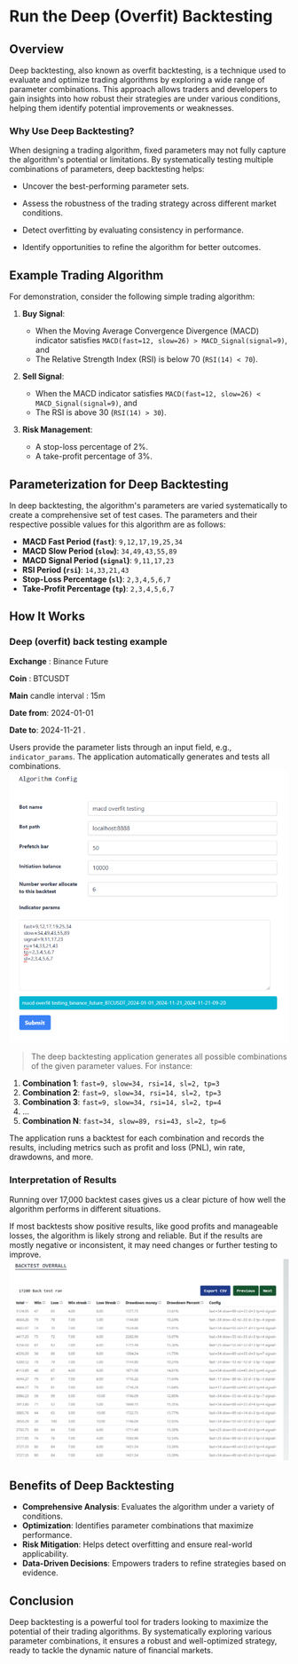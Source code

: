 # Run the Deep (Overfit) Backtesting

## Overview

Deep backtesting, also known as overfit backtesting, is a technique used to evaluate and optimize trading algorithms by exploring a wide range of parameter combinations. This approach allows traders and developers to gain insights into how robust their strategies are under various conditions, helping them identify potential improvements or weaknesses.

### Why Use Deep Backtesting?

When designing a trading algorithm, fixed parameters may not fully capture the algorithm's potential or limitations. By systematically testing multiple combinations of parameters, deep backtesting helps:

   - Uncover the best-performing parameter sets.

   - Assess the robustness of the trading strategy across different market conditions.

   - Detect overfitting by evaluating consistency in performance.

   - Identify opportunities to refine the algorithm for better outcomes.

## Example Trading Algorithm

For demonstration, consider the following simple trading algorithm:

1. **Buy Signal**:
    - When the Moving Average Convergence Divergence (MACD) indicator satisfies `MACD(fast=12, slow=26) > MACD_Signal(signal=9)`, and
    - The Relative Strength Index (RSI) is below 70 (`RSI(14) < 70`).

2. **Sell Signal**:
    - When the MACD indicator satisfies `MACD(fast=12, slow=26) < MACD_Signal(signal=9)`, and
    - The RSI is above 30 (`RSI(14) > 30`).

3. **Risk Management**:
    - A stop-loss percentage of 2%.
    - A take-profit percentage of 3%.

## Parameterization for Deep Backtesting

In deep backtesting, the algorithm's parameters are varied systematically to create a comprehensive set of test cases. The parameters and their respective possible values for this algorithm are as follows:

- **MACD Fast Period (`fast`)**: `9,12,17,19,25,34`
- **MACD Slow Period (`slow`)**: `34,49,43,55,89`
- **MACD Signal Period (`signal`)**: `9,11,17,23`
- **RSI Period (`rsi`)**: `14,33,21,43`
- **Stop-Loss Percentage (`sl`)**: `2,3,4,5,6,7`
- **Take-Profit Percentage (`tp`)**: `2,3,4,5,6,7`


## How It Works

### Deep (overfit) back testing example 

**Exchange** : Binance Future

**Coin** : BTCUSDT 

**Main** candle interval : 15m 

**Date from**: 2024-01-01 

**Date to**: 2024-11-21 .

Users provide the parameter lists through an input field, e.g., `indicator_params`. The application automatically generates and tests all combinations.
![overfit-test](../assets/images/deepbacktest.png)

> The deep backtesting application generates all possible combinations of the given parameter values. For instance:
>
1. **Combination 1**: `fast=9, slow=34, rsi=14, sl=2, tp=3`
2. **Combination 2**: `fast=9, slow=34, rsi=14, sl=2, tp=3`
3. **Combination 3**: `fast=9, slow=34, rsi=14, sl=2, tp=4`
4. ...
5. **Combination N**: `fast=34, slow=89, rsi=43, sl=2, tp=6`
>
The application runs a backtest for each combination and records the results, including metrics such as profit and loss (PNL), win rate, drawdowns, and more.
>

### Interpretation of Results

Running over 17,000 backtest cases gives us a clear picture of how well the algorithm performs in different situations.

If most backtests show positive results, like good profits and manageable losses, the algorithm is likely strong and reliable. But if the results are mostly negative or inconsistent, it may need changes or further testing to improve.![overfit-test-rs](../assets/images/deepbacktest-rs.png)


## Benefits of Deep Backtesting

- **Comprehensive Analysis**: Evaluates the algorithm under a variety of conditions.
- **Optimization**: Identifies parameter combinations that maximize performance.
- **Risk Mitigation**: Helps detect overfitting and ensure real-world applicability.
- **Data-Driven Decisions**: Empowers traders to refine strategies based on evidence.

## Conclusion

Deep backtesting is a powerful tool for traders looking to maximize the potential of their trading algorithms. By systematically exploring various parameter combinations, it ensures a robust and well-optimized strategy, ready to tackle the dynamic nature of financial markets.
